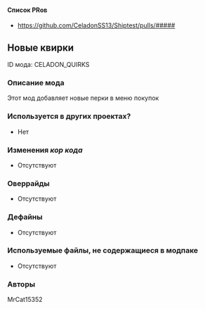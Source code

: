 
#### Список PRов

- https://github.com/CeladonSS13/Shiptest/pulls/#####


## Новые квирки

ID мода: CELADON_QUIRKS


### Описание мода

Этот мод добавляет новые перки в меню покупок


### Используется в других проектах?
- Нет


### Изменения *кор кода*

- Отсутствуют


### Оверрайды

- Отсутствуют


### Дефайны

- Отсутствуют


### Используемые файлы, не содержащиеся в модпаке

- Отсутствуют

### Авторы

MrCat15352
